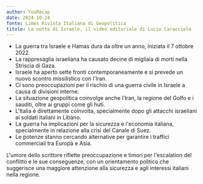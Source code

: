 ```yaml
---
author: YouRecap
date: 2024-10-24
fonte: Limes Rivista Italiana di Geopolitica
titolo: La notte di Israele, il video editoriale di Lucio Caracciolo
---
```


- La guerra tra Israele e Hamas dura da oltre un anno, iniziata il 7 ottobre 2022.
- La rappresaglia israeliana ha causato decine di migliaia di morti nella Striscia di Gaza.
- Israele ha aperto sette fronti contemporaneamente e si prevede un nuovo scontro missilistico con l'Iran.
- Ci sono preoccupazioni per il rischio di una guerra civile in Israele a causa di divisioni interne.
- La situazione geopolitica coinvolge anche l'Iran, la regione del Golfo e i sauditi, oltre ai gruppi come gli huti.
- L'Italia è direttamente coinvolta, specialmente dopo gli attacchi israeliani ai soldati italiani in Libano.
- La guerra ha implicazioni per la sicurezza e l'economia italiana, specialmente in relazione alla crisi del Canale di Suez.
- Le potenze stanno cercando alternative per garantire i traffici commerciali tra Europa e Asia.

L'umore dello scrittore riflette preoccupazione e timori per l'escalation del conflitto e le sue conseguenze, con un orientamento politico che suggerisce una maggiore attenzione alla sicurezza e agli interessi italiani nella regione.
